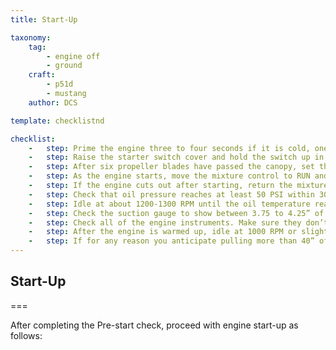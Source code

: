 ```yaml
---
title: Start-Up

taxonomy:
    tag:
        - engine off
        - ground
    craft:
        - p51d
        - mustang
    author: DCS

template: checklistnd

checklist:
    -   step: Prime the engine three to four seconds if it is cold, one if warm.
    -   step: Raise the starter switch cover and hold the switch up in the START position to operate the starter and begin turning the engine ([Home] key).
    -   step: After six propeller blades have passed the canopy, set the Ignition switch to BOTH while continuing to operate the starter.
    -   step: As the engine starts, move the mixture control to RUN and release the starter switch. If the engine fails to take hold after several revolutions, give it one second’s more prime. 
    -   step: If the engine cuts out after starting, return the mixture control immediately to IDLE CUTOFF. 
    -   step: Check that oil pressure reaches at least 50 PSI within 30 seconds. If it doesn’t, stop the engine.
    -   step: Idle at about 1200-1300 RPM until the oil temperature reaches 40°C and the oil pressure is steady.
    -   step: Check the suction gauge to show between 3.75 to 4.25” of vacuum pressure.
    -   step: Check all of the engine instruments. Make sure they don’t exceed or fall below their limits.
    -   step: After the engine is warmed up, idle at 1000 RPM or slightly less. This keeps the engine clean but not too hot. 
    -   step: If for any reason you anticipate pulling more than 40” of manifold during the engine ground run, be sure that the airplane is anchored. 
---
```


## Start-Up

===

After completing the Pre-start check, proceed with engine start-up as follows: 

